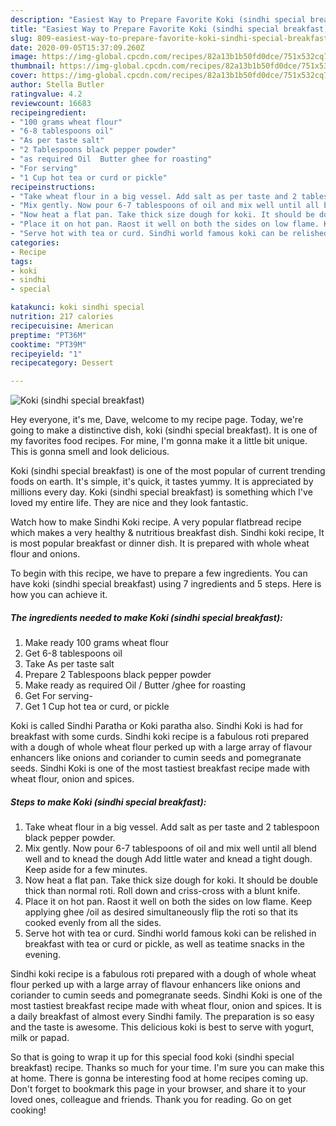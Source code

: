 ```yaml
---
description: "Easiest Way to Prepare Favorite Koki (sindhi special breakfast)"
title: "Easiest Way to Prepare Favorite Koki (sindhi special breakfast)"
slug: 809-easiest-way-to-prepare-favorite-koki-sindhi-special-breakfast
date: 2020-09-05T15:37:09.260Z
image: https://img-global.cpcdn.com/recipes/82a13b1b50fd0dce/751x532cq70/koki-sindhi-special-breakfast-recipe-main-photo.jpg
thumbnail: https://img-global.cpcdn.com/recipes/82a13b1b50fd0dce/751x532cq70/koki-sindhi-special-breakfast-recipe-main-photo.jpg
cover: https://img-global.cpcdn.com/recipes/82a13b1b50fd0dce/751x532cq70/koki-sindhi-special-breakfast-recipe-main-photo.jpg
author: Stella Butler
ratingvalue: 4.2
reviewcount: 16683
recipeingredient:
- "100 grams wheat flour"
- "6-8 tablespoons oil"
- "As per taste salt"
- "2 Tablespoons black pepper powder"
- "as required Oil  Butter ghee for roasting"
- "For serving"
- "1 Cup hot tea or curd or pickle"
recipeinstructions:
- "Take wheat flour in a big vessel. Add salt as per taste and 2 tablespoon black pepper powder."
- "Mix gently. Now pour 6-7 tablespoons of oil and mix well until all blend well and to knead the dough Add little water and knead a tight dough. Keep aside for a few minutes."
- "Now heat a flat pan. Take thick size dough for koki. It should be double thick than normal roti. Roll down and criss-cross with a blunt knife."
- "Place it on hot pan. Raost it well on both the sides on low flame. Keep applying ghee /oil as desired simultaneously flip the roti so that its cooked evenly from all the sides."
- "Serve hot with tea or curd. Sindhi world famous koki can be relished in breakfast with tea or curd or pickle, as well as teatime snacks in the evening."
categories:
- Recipe
tags:
- koki
- sindhi
- special

katakunci: koki sindhi special 
nutrition: 217 calories
recipecuisine: American
preptime: "PT36M"
cooktime: "PT39M"
recipeyield: "1"
recipecategory: Dessert

---
```



![Koki (sindhi special breakfast)](https://img-global.cpcdn.com/recipes/82a13b1b50fd0dce/751x532cq70/koki-sindhi-special-breakfast-recipe-main-photo.jpg)

Hey everyone, it's me, Dave, welcome to my recipe page. Today, we're going to make a distinctive dish, koki (sindhi special breakfast). It is one of my favorites food recipes. For mine, I'm gonna make it a little bit unique. This is gonna smell and look delicious.

Koki (sindhi special breakfast) is one of the most popular of current trending foods on earth. It's simple, it's quick, it tastes yummy. It is appreciated by millions every day. Koki (sindhi special breakfast) is something which I've loved my entire life. They are nice and they look fantastic.

Watch how to make Sindhi Koki recipe. A very popular flatbread recipe which makes a very healthy &amp; nutritious breakfast dish. Sindhi koki recipe, It is most popular breakfast or dinner dish. It is prepared with whole wheat flour and onions.


To begin with this recipe, we have to prepare a few ingredients. You can have koki (sindhi special breakfast) using 7 ingredients and 5 steps. Here is how you can achieve it.

<!--inarticleads1-->

##### The ingredients needed to make Koki (sindhi special breakfast):

1. Make ready 100 grams wheat flour
1. Get 6-8 tablespoons oil
1. Take As per taste salt
1. Prepare 2 Tablespoons black pepper powder
1. Make ready as required Oil / Butter /ghee for roasting
1. Get For serving-
1. Get 1 Cup hot tea or curd, or pickle


Koki is called Sindhi Paratha or Koki paratha also. Sindhi Koki is had for breakfast with some curds. Sindhi koki recipe is a fabulous roti prepared with a dough of whole wheat flour perked up with a large array of flavour enhancers like onions and coriander to cumin seeds and pomegranate seeds. Sindhi Koki is one of the most tastiest breakfast recipe made with wheat flour, onion and spices. 

<!--inarticleads2-->

##### Steps to make Koki (sindhi special breakfast):

1. Take wheat flour in a big vessel. Add salt as per taste and 2 tablespoon black pepper powder.
1. Mix gently. Now pour 6-7 tablespoons of oil and mix well until all blend well and to knead the dough Add little water and knead a tight dough. Keep aside for a few minutes.
1. Now heat a flat pan. Take thick size dough for koki. It should be double thick than normal roti. Roll down and criss-cross with a blunt knife.
1. Place it on hot pan. Raost it well on both the sides on low flame. Keep applying ghee /oil as desired simultaneously flip the roti so that its cooked evenly from all the sides.
1. Serve hot with tea or curd. Sindhi world famous koki can be relished in breakfast with tea or curd or pickle, as well as teatime snacks in the evening.


Sindhi koki recipe is a fabulous roti prepared with a dough of whole wheat flour perked up with a large array of flavour enhancers like onions and coriander to cumin seeds and pomegranate seeds. Sindhi Koki is one of the most tastiest breakfast recipe made with wheat flour, onion and spices. It is a daily breakfast of almost every Sindhi family. The preparation is so easy and the taste is awesome. This delicious koki is best to serve with yogurt, milk or papad. 

So that is going to wrap it up for this special food koki (sindhi special breakfast) recipe. Thanks so much for your time. I'm sure you can make this at home. There is gonna be interesting food at home recipes coming up. Don't forget to bookmark this page in your browser, and share it to your loved ones, colleague and friends. Thank you for reading. Go on get cooking!
